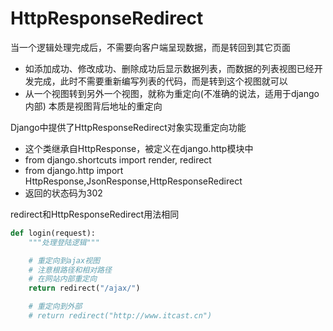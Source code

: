 # HttpResponseRedirect

当一个逻辑处理完成后，不需要向客户端呈现数据，而是转回到其它页面
- 如添加成功、修改成功、删除成功后显示数据列表，而数据的列表视图已经开发完成，此时不需要重新编写列表的代码，而是转到这个视图就可以
- 从一个视图转到另外一个视图，就称为重定向(不准确的说法，适用于django内部) 本质是视图背后地址的重定向

Django中提供了HttpResponseRedirect对象实现重定向功能
- 这个类继承自HttpResponse，被定义在django.http模块中
- from django.shortcuts import render, redirect
- from django.http import HttpResponse,JsonResponse,HttpResponseRedirect
- 返回的状态码为302

redirect和HttpResponseRedirect用法相同
``` python
def login(request):
    """处理登陆逻辑"""

    # 重定向到ajax视图
    # 注意根路径和相对路径
    # 在网站内部重定向
    return redirect("/ajax/")

    # 重定向到外部
    # return redirect("http://www.itcast.cn")
``` 
